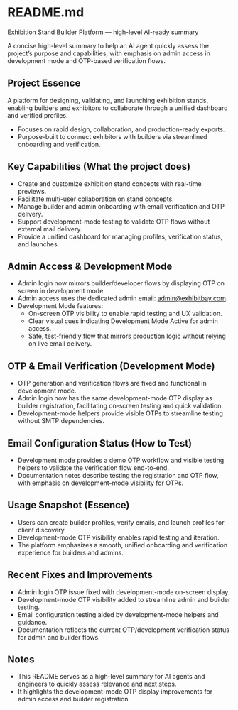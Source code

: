# README.md

Exhibition Stand Builder Platform — high-level AI-ready summary

A concise high-level summary to help an AI agent quickly assess the project’s purpose and capabilities, with emphasis on admin access in development mode and OTP-based verification flows.

## Project Essence

A platform for designing, validating, and launching exhibition stands, enabling builders and exhibitors to collaborate through a unified dashboard and verified profiles.

- Focuses on rapid design, collaboration, and production-ready exports.
- Purpose-built to connect exhibitors with builders via streamlined onboarding and verification.

## Key Capabilities (What the project does)

- Create and customize exhibition stand concepts with real-time previews.
- Facilitate multi-user collaboration on stand concepts.
- Manage builder and admin onboarding with email verification and OTP delivery.
- Support development-mode testing to validate OTP flows without external mail delivery.
- Provide a unified dashboard for managing profiles, verification status, and launches.

## Admin Access & Development Mode

- Admin login now mirrors builder/developer flows by displaying OTP on screen in development mode.
- Admin access uses the dedicated admin email: admin@exhibitbay.com.
- Development Mode features:
  - On-screen OTP visibility to enable rapid testing and UX validation.
  - Clear visual cues indicating Development Mode Active for admin access.
  - Safe, test-friendly flow that mirrors production logic without relying on live email delivery.

## OTP & Email Verification (Development Mode)

- OTP generation and verification flows are fixed and functional in development mode.
- Admin login now has the same development-mode OTP display as builder registration, facilitating on-screen testing and quick validation.
- Development-mode helpers provide visible OTPs to streamline testing without SMTP dependencies.

## Email Configuration Status (How to Test)

- Development mode provides a demo OTP workflow and visible testing helpers to validate the verification flow end-to-end.
- Documentation notes describe testing the registration and OTP flow, with emphasis on development-mode visibility for OTPs.

## Usage Snapshot (Essence)

- Users can create builder profiles, verify emails, and launch profiles for client discovery.
- Development-mode OTP visibility enables rapid testing and iteration.
- The platform emphasizes a smooth, unified onboarding and verification experience for builders and admins.

## Recent Fixes and Improvements

- Admin login OTP issue fixed with development-mode on-screen display.
- Development-mode OTP visibility added to streamline admin and builder testing.
- Email configuration testing aided by development-mode helpers and guidance.
- Documentation reflects the current OTP/development verification status for admin and builder flows.

## Notes

- This README serves as a high-level summary for AI agents and engineers to quickly assess relevance and next steps.
- It highlights the development-mode OTP display improvements for admin access and builder registration.